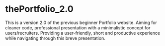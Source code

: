 # thePortfolio_2.0

This is a version 2.0 of the previous beginner Portfolio website. Aiming for cleaner code, professional presentation with a minimalistic concept for users/recruiters. Providing a user-friendly, short and productive experience while navigating through this breve presentation.